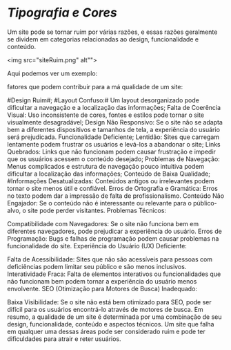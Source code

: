 # *Tipografia e Cores*

Um site pode se tornar ruim por várias razões, e essas razões geralmente se dividem em categorias relacionadas ao design, funcionalidade e conteúdo.

<img src="siteRuim.png" alt"">

Aqui podemos ver um exemplo:

fatores que podem contribuir para a má qualidade de um site:
 
#Design Ruim#;
#Layout Confuso:# Um layout desorganizado pode dificultar a navegação e a localização das informações;
Falta de Coerência Visual: Uso inconsistente de cores, fontes e estilos pode tornar o site visualmente desagradável;
Design Não Responsivo: Se o site não se adapta bem a diferentes dispositivos e tamanhos de tela, a experiência do usuário será prejudicada.
Funcionalidade Deficiente;
Lentidão: Sites que carregam lentamente podem frustrar os usuários e levá-los a abandonar o site;
Links Quebrados: Links que não funcionam podem causar frustração e impedir que os usuários acessem o conteúdo desejado;
Problemas de Navegação: Menus complicados e estrutura de navegação pouco intuitiva podem dificultar a localização das informações;
Conteúdo de Baixa Qualidade;
#Informações Desatualizadas: Conteúdos antigos ou irrelevantes podem tornar o site menos útil e confiável.
Erros de Ortografia e Gramática: Erros no texto podem dar a impressão de falta de profissionalismo.
Conteúdo Não Engajador: Se o conteúdo não é interessante ou relevante para o público-alvo, o site pode perder visitantes.
Problemas Técnicos:

Compatibilidade com Navegadores: Se o site não funciona bem em diferentes navegadores, pode prejudicar a experiência do usuário.
Erros de Programação: Bugs e falhas de programação podem causar problemas na funcionalidade do site.
Experiência do Usuário (UX) Deficiente:

Falta de Acessibilidade: Sites que não são acessíveis para pessoas com deficiências podem limitar seu público e são menos inclusivos.
Interatividade Fraca: Falta de elementos interativos ou funcionalidades que não funcionam bem podem tornar a experiência do usuário menos envolvente.
SEO (Otimização para Motores de Busca) Inadequado:

Baixa Visibilidade: Se o site não está bem otimizado para SEO, pode ser difícil para os usuários encontrá-lo através de motores de busca.
Em resumo, a qualidade de um site é determinada por uma combinação de seu design, funcionalidade, conteúdo e aspectos técnicos. Um site que falha em qualquer uma dessas áreas pode ser considerado ruim e pode ter dificuldades para atrair e reter usuários.

